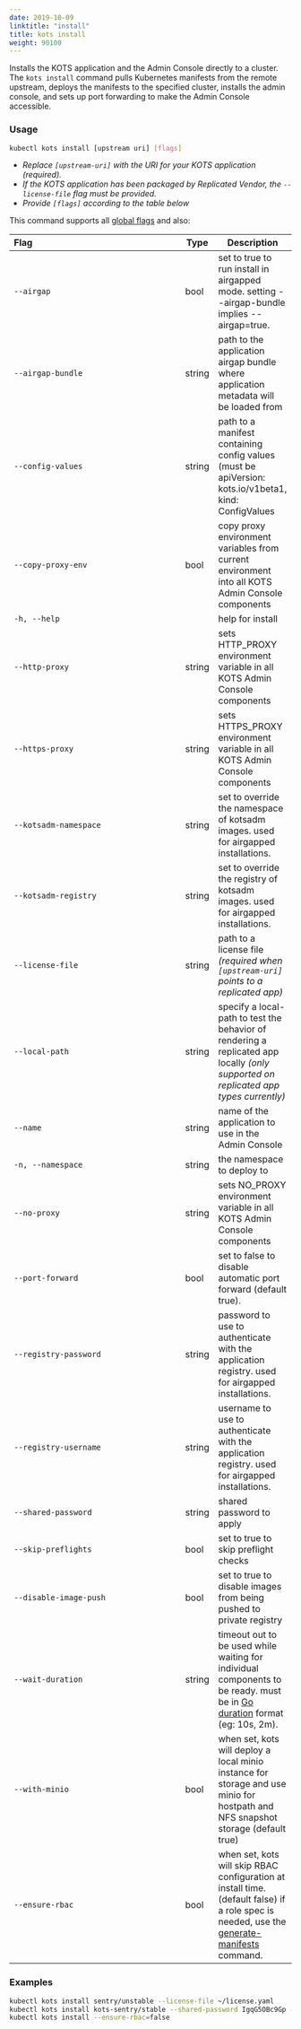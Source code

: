 ```yaml
---
date: 2019-10-09
linktitle: "install"
title: kots install
weight: 90100
---
```


Installs the KOTS application and the Admin Console directly to a cluster.
The `kots install` command pulls Kubernetes manifests from the remote upstream, deploys the manifests to the specified cluster, installs the admin console, and sets up port forwarding to make the Admin Console accessible.

### Usage

```bash
kubectl kots install [upstream uri] [flags]
```

- _Replace `[upstream-uri]` with the URI for your KOTS application (required)._
- _If the KOTS application has been packaged by Replicated Vendor, the `--license-file` flag must be provided._
- _Provide `[flags]` according to the table below_

This command supports all [global flags](/kots-cli/global-flags/) and also:

|  <div style="width:290px">Flag</div>              | Type   | Description                                                                                                                          |
| :----------------------- | ------ | ------------------------------------------------------------------------------------------------------------------------------------ |
| `--airgap`              | bool   | set to true to run install in airgapped mode. setting --airgap-bundle implies --airgap=true.                                         |
| `--airgap-bundle`       | string | path to the application airgap bundle where application metadata will be loaded from                                                 |
| `--config-values`        | string | path to a manifest containing config values (must be apiVersion: kots.io/v1beta1, kind: ConfigValues                                 |
| `--copy-proxy-env`       | bool   | copy proxy environment variables from current environment into all KOTS Admin Console components                                     |
| `-h, --help`             |        | help for install                                                                                                                     |
| `--http-proxy`           | string | sets HTTP_PROXY environment variable in all KOTS Admin Console components                                                            |
| `--https-proxy`          | string | sets HTTPS_PROXY environment variable in all KOTS Admin Console components                                                           |
| `--kotsadm-namespace`    | string | set to override the namespace of kotsadm images. used for airgapped installations.                                                   |
| `--kotsadm-registry`     | string | set to override the registry of kotsadm images. used for airgapped installations.                                                    |
| `--license-file`         | string | path to a license file _(required when `[upstream-uri]` points to a replicated app)_                                                 |
| `--local-path`           | string | specify a local-path to test the behavior of rendering a replicated app locally _(only supported on replicated app types currently)_ |
| `--name`                 | string | name of the application to use in the Admin Console                                                                                  |
| `-n, --namespace`        | string | the namespace to deploy to                                                                                                           |
| `--no-proxy`             | string | sets NO_PROXY environment variable in all KOTS Admin Console components                                                              |
| `--port-forward`         | bool   | set to false to disable automatic port forward (default true).                                                                       |
| `--registry-password`    | string | password to use to authenticate with the application registry. used for airgapped installations.                                     |
| `--registry-username`    | string | username to use to authenticate with the application registry. used for airgapped installations.                                     |
| `--shared-password`      | string | shared password to apply                                                                                                             |
| `--skip-preflights`      | bool   | set to true to skip preflight checks                                                                                                 |
| `--disable-image-push`   | bool   | set to true to disable images from being pushed to private registry                                                                  |
| `--wait-duration`        | string | timeout out to be used while waiting for individual components to be ready. must be in [Go duration](https://pkg.go.dev/time#ParseDuration) format (eg: 10s, 2m). |
| `--with-minio`           | bool   | when set, kots will deploy a local minio instance for storage and use minio for hostpath and NFS snapshot storage (default true)                                                         |
| `--ensure-rbac`          | bool   | when set, kots will skip RBAC configuration at install time. (default false) if a role spec is needed, use the [generate-manifests](/kots-cli/admin-console/generate-manifests/) command.                                                         |

<!-- Helm Options coming soon -->
<!-- | `--repo` | string | repo uri to use when installing a helm chart | -->
<!-- | `--set` | strings | values to pass to helm when running helm template | -->

### Examples

```bash
kubectl kots install sentry/unstable --license-file ~/license.yaml
kubectl kots install kots-sentry/stable --shared-password IgqG5OBc9Gp --license-file ~/sentry-license.yaml --namespace sentry-namespace --config-values ~/config-values.yaml
kubectl kots install --ensure-rbac=false
```

<!-- Helm example coming soon -->
<!-- kubectl kots install helm://elastic/elasticsearch -->
